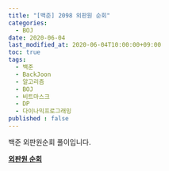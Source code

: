 ```yaml
---
title: "[백준] 2098 외판원 순회"
categories: 
  - BOJ
date: 2020-06-04
last_modified_at: 2020-06-04T10:00:00+09:00
toc: true
tags: 
  - 백준
  - BackJoon
  - 알고리즘
  - BOJ
  - 비트마스크
  - DP
  - 다이나믹프로그래밍
published : false
---
```


백준 외판원순회 풀이입니다. 

**[외판원 순회](https://www.acmicpc.net/problem/2098)**
